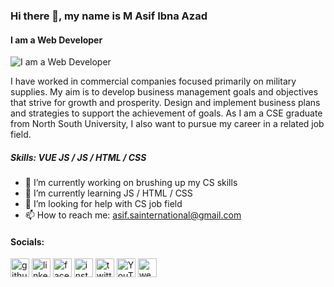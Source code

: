 ### Hi there 👋, my name is M Asif Ibna Azad
#### I am a Web Developer
![I am a Web Developer](https://pbs.twimg.com/profile_banners/1603020992531427329/1671617403/1500x500)

I have worked in commercial companies focused primarily on military supplies. My aim is to develop business management goals and objectives that strive for growth and prosperity. Design and implement business plans and strategies to support the achievement of goals. As I am a CSE graduate from North South University, I also want to pursue my career in a related job field.

##### Skills: VUE JS / JS / HTML / CSS

- 🔭 I’m currently working on brushing up my CS skills 
- 🌱 I’m currently learning JS / HTML / CSS 
- 🤔 I’m looking for help with CS job field 
- 📫 How to reach me: asif.sainternational@gmail.com 

#### Socials:
[<img src='https://cdn.jsdelivr.net/npm/simple-icons@3.0.1/icons/github.svg' alt='github' height='30'>](https://github.com/asif-azad)  [<img src='https://cdn.jsdelivr.net/npm/simple-icons@3.0.1/icons/linkedin.svg' alt='linkedin' height='30'>](https://www.linkedin.com/in/m-asif-ibna-azad-a26337251//)  [<img src='https://cdn.jsdelivr.net/npm/simple-icons@3.0.1/icons/facebook.svg' alt='facebook' height='30'>](https://www.facebook.com/asif.ankon)  [<img src='https://cdn.jsdelivr.net/npm/simple-icons@3.0.1/icons/instagram.svg' alt='instagram' height='30'>](https://www.instagram.com/asif.ankon/)  [<img src='https://cdn.jsdelivr.net/npm/simple-icons@3.0.1/icons/twitter.svg' alt='twitter' height='30'>](https://twitter.com/MAsifIbnAzad)  [<img src='https://cdn.jsdelivr.net/npm/simple-icons@3.0.1/icons/youtube.svg' alt='YouTube' height='30'>](https://www.youtube.com/channel/UCKP6Z2ggF_Hf8kMqB47aDJg)  [<img src='https://cdn.jsdelivr.net/npm/simple-icons@3.0.1/icons/wechat.svg' alt='wechat' height='30'>](Asif_Azad)  
